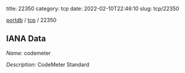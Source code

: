 title: 22350
category: tcp
date: 2022-02-10T22:46:10
slug: tcp/22350

[portdb](/) / [tcp](/category/tcp.html) / 22350


## IANA Data

_Name:_ codemeter

_Description:_ CodeMeter Standard

